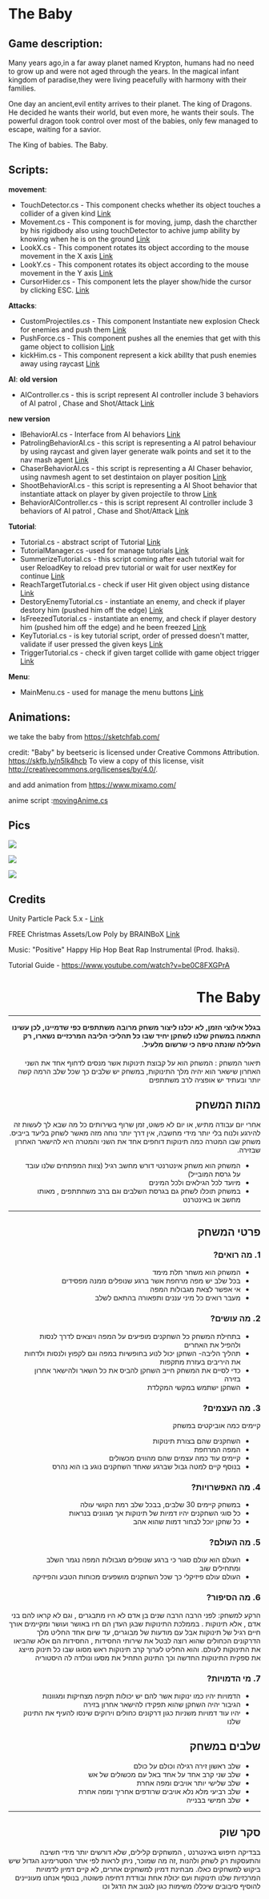 # The Baby

## Game description:

Many years ago,in a far away planet named Krypton, humans had no need to grow up and were not aged through the years. In the magical infant kingdom of paradise,they were living peacefully with harmony with their families. 

One day an ancient,evil entity arrives to their planet.
The king of Dragons.
He decided he wants their world,
but even more, he wants their souls. The powerful dragon took control over most of the babies, only few managed to escape, waiting for a savior. 

The King of babies. 
The Baby.
## Scripts:

**movement**:

- TouchDetector.cs - This component checks whether its object touches a collider of a given kind [Link](https://github.com/Lba-universe/PathsToA/blob/master/Assets/Scripts/Collisions/TouchDetector.cs)
- Movement.cs - This component is for moving, jump, dash the charcther by his rigidbody
  also using touchDetector to achive jump ability by knowing when he is on the ground [Link](https://github.com/Lba-universe/PathsToA/blob/master/Assets/Scripts/Movers/Movement.cs)
- LookX.cs - This component rotates its object according to the mouse movement in the X axis [Link](https://github.com/Lba-universe/PathsToA/blob/master/Assets/Scripts/Movers/LookX.cs)
- LookY.cs - This component rotates its object according to the mouse movement in the Y axis [Link](https://github.com/Lba-universe/PathsToA/blob/master/Assets/Scripts/Movers/LookY.cs)
- CursorHider.cs - This component lets the player show/hide the cursor by clicking ESC. [Link](https://github.com/Lba-universe/PathsToA/blob/master/Assets/Scripts/Movers/CursorHider.cs)

**Attacks**:

- CustomProjectiles.cs - This component Instantiate new explosion Check for enemies and push them [Link](https://github.com/Lba-universe/PathsToA/edit/master/Assets/Scripts/Collisions/CustomProjectiles.cs)
- PushForce.cs - This component pushes all the enemies that get with this game object to collision
  [Link](https://github.com/Lba-universe/PathsToA/blob/master/Assets/Scripts/Attacks/PushForce.cs)
- kickHim.cs -
  This component represent a kick abillty that push enemies away using raycast [Link](https://github.com/Lba-universe/PathsToA/blob/master/Assets/Scripts/Attacks/kickHim.cs)

**AI**:
**old version**

- AIController.cs - this is script represent AI controller include 3 behaviors of AI patrol , Chase and Shot/Attack [Link](https://github.com/Lba-universe/PathsToA/blob/master/Assets/Scripts/AI/AIController.cs)

**new version**

- IBehaviorAI.cs - Interface from AI behaviors [Link](https://github.com/Lba-universe/PathsToA/blob/master/Assets/Scripts/AI/IBehaviorAI.cs)
- PatrolingBehaviorAI.cs - this script is representing a AI patrol behaviour by using raycast and given layer generate walk points and set it to the nav mash agent [Link](https://github.com/Lba-universe/PathsToA/blob/master/Assets/Scripts/AI/PatrolingBehaviorAI.cs)
- ChaserBehaviorAI.cs - this script is representing a AI Chaser behavior, using navmesh agent to set destintaion on player position [Link](https://github.com/Lba-universe/PathsToA/blob/master/Assets/Scripts/AI/ChaserBehaviorAI.cs)
- ShootBehaviorAI.cs - this script is representing a AI Shoot behavior that instantiate attack on player by given projectile to throw [Link](https://github.com/Lba-universe/PathsToA/blob/master/Assets/Scripts/AI/ShootBehaviorAI.cs)
- BehaviorAIController.cs - this is script represent AI controller include 3 behaviors of AI patrol , Chase and Shot/Attack [Link](https://github.com/Lba-universe/PathsToA/blob/master/Assets/Scripts/AI/BehaviorAIController.cs)

**Tutorial**:
- Tutorial.cs - abstract script of Tutorial [Link](https://github.com/Lba-universe/FinalGame/blob/master/Assets/Scripts/Tutorial/Tutorial.cs)
- TutorialManager.cs -used for manage tutorials [Link](https://github.com/Lba-universe/FinalGame/blob/master/Assets/Scripts/Tutorial/TutorialManager.cs)
- SummerizeTutorial.cs - this script coming after each tutorial wait for user ReloadKey to reload prev tutorial or wait for user nextKey for continue [Link](https://github.com/Lba-universe/FinalGame/blob/master/Assets/Scripts/Tutorial/SummerizeTutorial.cs)
- ReachTargetTutorial.cs - check if user Hit given object using distance [Link](https://github.com/Lba-universe/FinalGame/blob/master/Assets/Scripts/Tutorial/ReachTargetTutorial.cs)
- DestoryEnemyTutorial.cs - instantiate an enemy, and check if player destory him (pushed him off the edge) [Link](https://github.com/Lba-universe/FinalGame/blob/master/Assets/Scripts/Tutorial/DestoryEnemyTutorial.cs)
- IsFreezedTutorial.cs - instantiate an enemy, and check if player destory him (pushed him off the edge) and he been freezed
 [Link](https://github.com/Lba-universe/FinalGame/blob/master/Assets/Scripts/Tutorial/IsFreezedTutorial.cs)
- KeyTutorial.cs -  is key tutorial script, order of pressed doesn't matter, validate if user pressed the given keys [Link](https://github.com/Lba-universe/FinalGame/blob/master/Assets/Scripts/Tutorial/KeyTutorial.cs)
- TriggerTutorial.cs - check if given target collide with game object trigger [Link](https://github.com/Lba-universe/FinalGame/blob/master/Assets/Scripts/Tutorial/TriggerTutorial.cs)

**Menu**:
- MainMenu.cs - used for manage the menu buttons [Link](https://github.com/Lba-universe/FinalGame/blob/master/Assets/Scripts/Menu/MainMenu.cs)


## Animations:

we take the baby from https://sketchfab.com/

credit:
"Baby" by beetseric is licensed under Creative Commons Attribution.
https://skfb.ly/n5lk4hcb To view a copy of this license, visit http://creativecommons.org/licenses/by/4.0/.

and add animation from https://www.mixamo.com/

anime script :[movingAnime.cs](https://github.com/Lba-universe/PathsToA/blob/master/Assets/Scripts/animeScript/movingAnime.cs)

## Pics

![](https://github.com/Lba-universe/FinalGame/blob/master/pics/WhatsApp%20Image%202021-01-12%20at%2022.04.33%20-%20Copy.jpeg)

![](https://github.com/Lba-universe/FinalGame/blob/master/pics/WhatsApp%20Image%202021-01-12%20at%2022.04.34(1).jpeg)

![](https://github.com/Lba-universe/FinalGame/blob/master/pics/WhatsApp%20Image%202021-01-12%20at%2022.04.34.jpeg)

## Credits

Unity Particle Pack 5.x - [Link](https://assetstore.unity.com/packages/essentials/asset-packs/unity-particle-pack-5-x-73777)

FREE Christmas Assets/Low Poly by BRAINBoX [Link](https://assetstore.unity.com/packages/3d/props/free-christmas-assets-low-poly-13102)

Music: "Positive" Happy Hip Hop Beat Rap Instrumental (Prod. Ihaksi).

Tutorial Guide - https://www.youtube.com/watch?v=be0C8FXGPrA

<div dir='rtl' lang='he'>
  
  
# The Baby
---

**בגלל אילוצי הזמן, לא יכלנו ליצור משחק מרובה משתתפים כפי שדמיינו, לכן עשינו התאמה במשחק שלנו לשחקן יחיד שבו כל תהליכי הליבה המרכזיים נשארו, רק העלילה שונתה טיפה כי שרשום מלעיל.**

####
תיאור המשחק : המשחק הוא על קבוצת תינוקות אשר מנסים לדחוף אחד את השני האחרון שישאר הוא יהיה מלך התינוקות, במשחק יש שלבים כך שכל שלב הרמה קשה יותר ובעתיד יש אופציה לרב משתתפים

## מהות המשחק

אחרי יום עבודה מתיש, או יום לא פשוט, זמן שרוף בשירותים
כל מה שבא לך לעשות זה להירגע ולנוח בלי יותר מידי מחשבה, אין דרך יותר
נוחה מזה מאשר לשחק בליעד בייביס.
משחק שבו המטרה כמה תינוקות דוחפים אחד את השני והמטרה היא להישאר האחרון שבזירה.

- המשחק הוא משחק אינטרנטי דורש מחשב רגיל (צוות המפתחים שלנו עובד על גרסת המובייל)
- מיועד לכל הגילאים ולכל המינים
- במשחק תוכלו לשחק גם בגרסת השלבים וגם ברב משחתתפים , מאותו מחשב או באינטרנט

---

## פרטי המשחק

### 1. מה רואים?

- המשחק הוא משחר תלת מימד
- בכל שלב יש מפה מרחפת אשר ברגע שנופלים ממנה מפסידים
- אי אפשר לצאת מגבולות המפה
- מעבר רואים כל מיני עננים ותפאורה בהתאם לשלב

### 2. מה עושים?

- בתחילת המשחק כל השחקנים מופיעים על המפה ויוצאים לדרך לנסות ולהפיל את האחרים
- תהליך הליבה- השחקן יכול לנוע בחופשיות במפה וגם לקפוץ ולנסות ולדחות את היריבים בעזרת מתקפות
- כדי לסיים את המשחק חייב השחקן להביס את כל השאר ולהישאר אחרון בזירה
- השחקן ישתמש במקשי המקלדת

### 3. מה העצמים?

קיימים כמה אוביקטים במשחק

- השחקנים שהם בצורת תינוקות
- המפה המרחפת
- קיימים עוד כמה עצמים שהם מהווים מכשולים
- בנוסף קיים למטה גבול שברגע שאחד השחקנים נוגע בו הוא נהרס

### 4. מה האפשרויות?

- במשחק קיימים 30 שלבים, בבכל שלב רמת הקושי עולה
- כל סוגי השחקנים יהיו דמיות של תינוקות אך מגוונים בנראות
- כל שחקן יוכל לבחור דמות שהוא אהב

### 5. מה העולם?

- העולם הוא עולם סגור כי ברגע שנופלים מגבולות המפה נגמר השלב ומתחילים שוב
- העולם עולם פיזיקלי כך שכל השחקנים מושפעים מכוחות הטבע והפיזיקה

### 6. מה הסיפור?

הרקע למשחק: לפני הרבה הרבה שנים בן אדם לא היו מתבגרים , וגם לא קראו להם בני אדם , אלא
תינוקות . בממלכת התינוקות שבגן העדן הם חיו באושר ועושר ומקיימים אורך חיים רגיל של תינוקות
אבל עם מודעות של מבוגרים, עד שיום אחד החליט מלך הדרקונים הכחולים שהוא רוצה לבטל את שירותי
החסידות , החסידות הם אלא שהביאו את התינוקות לעולם.
והוא החליט לערוך קרב תינוקות ראש מסוגו שבו כל תינוק מייצג את ספקית התינוקות החדשה
וכך התינוק התחיל את מסעו ונולדה לה היסטוריה

### 7. מי הדמויות?

- הדמויות יהיו כמו ינוקות אשר להם יש יכולות תקיפה מצחיקות ומגוונות
- הגיבור יהיה השחקן שהוא תפקידו להישאר אחרון בזירה
- יהיו עוד דמויות משניות כגון דרקונים כחולים וירוקים שינסו להעיף את התינוק שלנו

## שלבים במשחק

- שלב ראשון זירה רגילה וכולם על כולם
- שלב שני קרב אחד על אחד באל עם מכשולים של אש
- שלב שלישי יותר אויבים ומפה אחרת
- שלב רביעי מלא נלא אויבים שרודפים אחריך ומפה אחרת
- שלב חמישי בבנייה

---

## סקר שוק

בבדיקה חיפוש באינטרנט , המשחקים קלילים, שלא דורשים יותר מידי חשיבה והתעסקות
רק לשחק ולהנות ,זה מה שמוכר, ניתן לראות לפי אתר הסטרימינג הגדול שיש ביקוש
למשחקים כאלו.
מבחינת דמיון למשחקים אחרים, לא קיים דמיון לדמויות המרכזיות שלנו תינוקות ועם יכולת
אחת ובודדת דחיפה פשוטה, בנוסף אנחנו מעוניינים להוסיף סיבובים שיכללו משימות כגון
לגנוב את הדגל וכו

</div>
